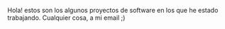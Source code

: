 Hola! estos son los algunos proyectos de software en los que he estado trabajando. Cualquier cosa, a mi email 
;) 


<!---
jona-mhw/jona-mhw is a ✨ special ✨ repository because its `README.md` (this file) appears on your GitHub profile.
You can click the Preview link to take a look at your changes.
--->
